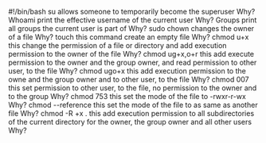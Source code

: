 #!/bin/bash
su allows someone to temporarily become the superuser
Why?
Whoami print the effective username of the current user
Why?
Groups print all groups the current user is part of
Why?
sudo chown changes the owner of a file
Why?
touch this command create an empty file
Why?
chmod u+x this change the permission of a file or directory and add execution permission to the owner of the file
Why?
chmod ug+x,o+r this add execute permission to the owner and the group owner, and read permission to other user, to the file
Why?
chmod ugo+x this add execution permission to the owne and the group owner and to other user, to the file
Why?
chmod 007 this set permission to other user, to the file, no permission to the owner and to the group
Why?
chmod 753 this set the mode of the file to -rwxr-r-wx
Why?
chmod --reference this set the mode of the file to as same as another file
Why?
chmod -R +x . this add execution permission to all subdirectories of the current directory for the owner, the group owner and all other users
Why?
